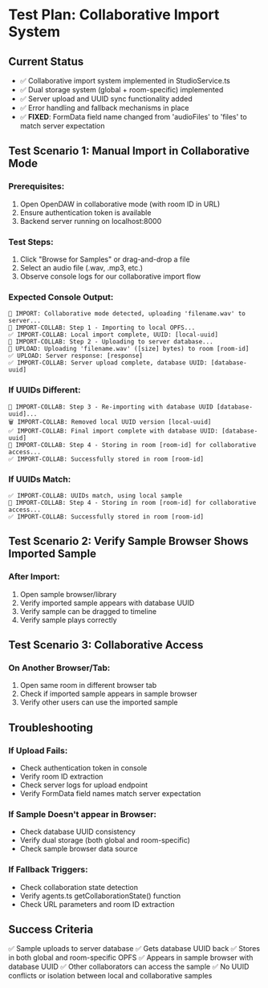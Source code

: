 # Test Plan: Collaborative Import System

## Current Status
- ✅ Collaborative import system implemented in StudioService.ts
- ✅ Dual storage system (global + room-specific) implemented
- ✅ Server upload and UUID sync functionality added
- ✅ Error handling and fallback mechanisms in place
- ✅ **FIXED**: FormData field name changed from 'audioFiles' to 'files' to match server expectation

## Test Scenario 1: Manual Import in Collaborative Mode

### Prerequisites:
1. Open OpenDAW in collaborative mode (with room ID in URL)
2. Ensure authentication token is available
3. Backend server running on localhost:8000

### Test Steps:
1. Click "Browse for Samples" or drag-and-drop a file
2. Select an audio file (.wav, .mp3, etc.)
3. Observe console logs for our collaborative import flow

### Expected Console Output:
```
🔄 IMPORT: Collaborative mode detected, uploading 'filename.wav' to server...
📝 IMPORT-COLLAB: Step 1 - Importing to local OPFS...
✅ IMPORT-COLLAB: Local import complete, UUID: [local-uuid]
📡 IMPORT-COLLAB: Step 2 - Uploading to server database...
📡 UPLOAD: Uploading 'filename.wav' ([size] bytes) to room [room-id]
✅ UPLOAD: Server response: [response]
✅ IMPORT-COLLAB: Server upload complete, database UUID: [database-uuid]
```

### If UUIDs Different:
```
🔄 IMPORT-COLLAB: Step 3 - Re-importing with database UUID [database-uuid]...
🗑️ IMPORT-COLLAB: Removed local UUID version [local-uuid]
✅ IMPORT-COLLAB: Final import complete with database UUID: [database-uuid]
📁 IMPORT-COLLAB: Step 4 - Storing in room [room-id] for collaborative access...
✅ IMPORT-COLLAB: Successfully stored in room [room-id]
```

### If UUIDs Match:
```
✅ IMPORT-COLLAB: UUIDs match, using local sample
📁 IMPORT-COLLAB: Step 4 - Storing in room [room-id] for collaborative access...
✅ IMPORT-COLLAB: Successfully stored in room [room-id]
```

## Test Scenario 2: Verify Sample Browser Shows Imported Sample

### After Import:
1. Open sample browser/library
2. Verify imported sample appears with database UUID
3. Verify sample can be dragged to timeline
4. Verify sample plays correctly

## Test Scenario 3: Collaborative Access

### On Another Browser/Tab:
1. Open same room in different browser tab
2. Check if imported sample appears in sample browser
3. Verify other users can use the imported sample

## Troubleshooting

### If Upload Fails:
- Check authentication token in console
- Verify room ID extraction
- Check server logs for upload endpoint
- Verify FormData field names match server expectation

### If Sample Doesn't appear in Browser:
- Check database UUID consistency
- Verify dual storage (both global and room-specific)
- Check sample browser data source

### If Fallback Triggers:
- Check collaboration state detection
- Verify agents.ts getCollaborationState() function
- Check URL parameters and room ID extraction

## Success Criteria

✅ Sample uploads to server database
✅ Gets database UUID back
✅ Stores in both global and room-specific OPFS
✅ Appears in sample browser with database UUID
✅ Other collaborators can access the sample
✅ No UUID conflicts or isolation between local and collaborative samples
